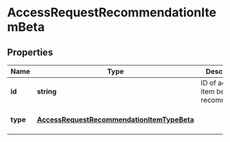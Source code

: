 # AccessRequestRecommendationItemBeta

## Properties

Name | Type | Description | Notes
------------ | ------------- | ------------- | -------------
**id** | **string** | ID of access item being recommended. | [optional] [default to undefined]
**type** | [**AccessRequestRecommendationItemTypeBeta**](AccessRequestRecommendationItemTypeBeta.md) |  | [optional] [default to undefined]

